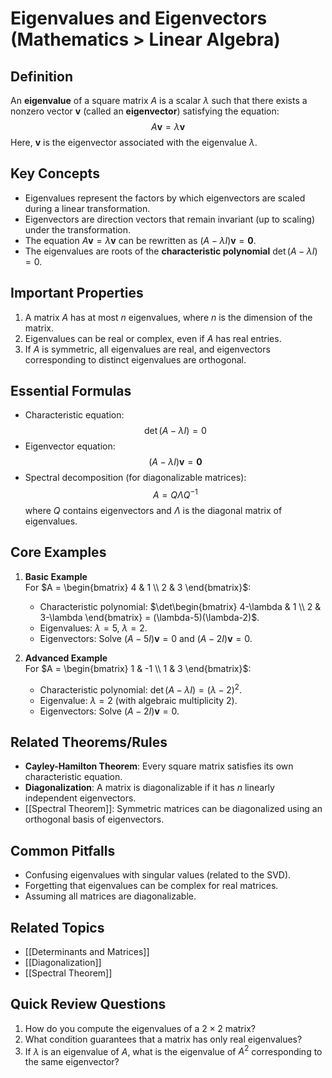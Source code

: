 # Eigenvalues and Eigenvectors (Mathematics > Linear Algebra)

## Definition
An **eigenvalue** of a square matrix $A$ is a scalar $\lambda$ such that there exists a nonzero vector $\mathbf{v}$ (called an **eigenvector**) satisfying the equation:
$$
A\mathbf{v} = \lambda\mathbf{v}
$$
Here, $\mathbf{v}$ is the eigenvector associated with the eigenvalue $\lambda$.

## Key Concepts
- Eigenvalues represent the factors by which eigenvectors are scaled during a linear transformation.
- Eigenvectors are direction vectors that remain invariant (up to scaling) under the transformation.
- The equation $A\mathbf{v} = \lambda\mathbf{v}$ can be rewritten as $(A - \lambda I)\mathbf{v} = \mathbf{0}$.
- The eigenvalues are roots of the **characteristic polynomial** $\det(A - \lambda I) = 0$.

## Important Properties
1. A matrix $A$ has at most $n$ eigenvalues, where $n$ is the dimension of the matrix.
2. Eigenvalues can be real or complex, even if $A$ has real entries.
3. If $A$ is symmetric, all eigenvalues are real, and eigenvectors corresponding to distinct eigenvalues are orthogonal.

## Essential Formulas
- Characteristic equation:
$$
\det(A - \lambda I) = 0
$$
- Eigenvector equation:
$$
(A - \lambda I)\mathbf{v} = \mathbf{0}
$$
- Spectral decomposition (for diagonalizable matrices):
$$
A = Q\Lambda Q^{-1}
$$
where $Q$ contains eigenvectors and $\Lambda$ is the diagonal matrix of eigenvalues.

## Core Examples
1. **Basic Example**  
   For $A = \begin{bmatrix} 4 & 1 \\ 2 & 3 \end{bmatrix}$:
   - Characteristic polynomial: $\det\begin{bmatrix} 4-\lambda & 1 \\ 2 & 3-\lambda \end{bmatrix} = (\lambda-5)(\lambda-2)$.
   - Eigenvalues: $\lambda = 5$, $\lambda = 2$.
   - Eigenvectors: Solve $(A - 5I)\mathbf{v} = 0$ and $(A - 2I)\mathbf{v} = 0$.

2. **Advanced Example**  
   For $A = \begin{bmatrix} 1 & -1 \\ 1 & 3 \end{bmatrix}$:
   - Characteristic polynomial: $\det(A - \lambda I) = (\lambda - 2)^2$.
   - Eigenvalue: $\lambda = 2$ (with algebraic multiplicity $2$).
   - Eigenvectors: Solve $(A - 2I)\mathbf{v} = 0$.

## Related Theorems/Rules
- **Cayley-Hamilton Theorem**: Every square matrix satisfies its own characteristic equation.
- **Diagonalization**: A matrix is diagonalizable if it has $n$ linearly independent eigenvectors.
- [[Spectral Theorem]]: Symmetric matrices can be diagonalized using an orthogonal basis of eigenvectors.

## Common Pitfalls
- Confusing eigenvalues with singular values (related to the SVD).
- Forgetting that eigenvalues can be complex for real matrices.
- Assuming all matrices are diagonalizable.

## Related Topics
- [[Determinants and Matrices]]
- [[Diagonalization]]
- [[Spectral Theorem]]

## Quick Review Questions
1. How do you compute the eigenvalues of a $2 \times 2$ matrix?
2. What condition guarantees that a matrix has only real eigenvalues?
3. If $\lambda$ is an eigenvalue of $A$, what is the eigenvalue of $A^2$ corresponding to the same eigenvector?
